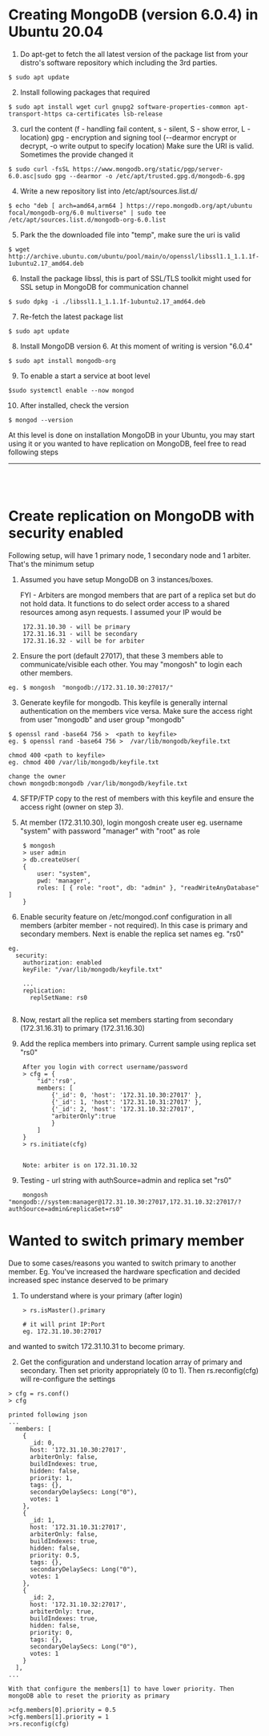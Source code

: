# Creating MongoDB (version 6.0.4) in Ubuntu 20.04

1. Do apt-get to fetch the all latest version of the package list from your distro's software repository which including the 3rd parties.

```
$ sudo apt update
```

2. Install following packages that required

```
$ sudo apt install wget curl gnupg2 software-properties-common apt-transport-https ca-certificates lsb-release
```

3. curl the content (f - handling fail content, s - silent, S - show error, L - location)
   gpg - encryption and signing tool (--dearmor encrypt or decrypt, -o write output to specify location)
   Make sure the URI is valid. Sometimes the provide changed it

```
$ sudo curl -fsSL https://www.mongodb.org/static/pgp/server-6.0.asc|sudo gpg --dearmor -o /etc/apt/trusted.gpg.d/mongodb-6.gpg
```

4. Write a new repository list into /etc/apt/sources.list.d/

```
$ echo "deb [ arch=amd64,arm64 ] https://repo.mongodb.org/apt/ubuntu focal/mongodb-org/6.0 multiverse" | sudo tee /etc/apt/sources.list.d/mongodb-org-6.0.list
```

5. Park the the downloaded file into "temp", make sure the uri is valid

```
$ wget http://archive.ubuntu.com/ubuntu/pool/main/o/openssl/libssl1.1_1.1.1f-1ubuntu2.17_amd64.deb
```

6. Install the package libssl, this is part of SSL/TLS toolkit might used for SSL setup in MongoDB for communication channel

```
$ sudo dpkg -i ./libssl1.1_1.1.1f-1ubuntu2.17_amd64.deb
```

7. Re-fetch the latest package list

```
$ sudo apt update
```

8. Install MongoDB version 6. At this moment of writing is version "6.0.4"

```
$ sudo apt install mongodb-org
```

9. To enable a start a service at boot level

```
$sudo systemctl enable --now mongod
```

10. After installed, check the version

```
$ mongod --version
```

At this level is done on installation MongoDB in your Ubuntu, you may start using it or you wanted to have replication on MongoDB, feel free to read following steps

---

<br><br>

# Create replication on MongoDB with security enabled

Following setup, will have
1 primary node, 1 secondary node and 1 arbiter. That's the minimum setup

1. Assumed you have setup MongoDB on 3 instances/boxes.

   FYI - Arbiters are mongod members that are part of a replica set but do not hold data. It functions to do select order access to a shared resources among asyn requests.
   I assumed your IP would be

```
    172.31.10.30 - will be primary
    172.31.16.31 - will be secondary
    172.31.16.32 - will be for arbiter
```

2. Ensure the port (default 27017), that these 3 members able to communicate/visible each other. You may "mongosh" to login each other members.

```
eg. $ mongosh  "mongodb://172.31.10.30:27017/"
```

3. Generate keyfile for mongodb. This keyfile is generally internal authentication on the members vice versa.
   Make sure the access right from user "mongodb" and user group "mongodb"

```
$ openssl rand -base64 756 >  <path to keyfile>
eg. $ openssl rand -base64 756 >  /var/lib/mongodb/keyfile.txt

chmod 400 <path to keyfile>
eg. chmod 400 /var/lib/mongodb/keyfile.txt

change the owner
chown mongodb:mongodb /var/lib/mongodb/keyfile.txt
```

4. SFTP/FTP copy to the rest of members with this keyfile and ensure the access right (owner on step 3).

5. At member (172.31.10.30), login mongosh create user eg. username "system" with password "manager" with "root" as role

```
    $ mongosh
    > user admin
    > db.createUser(
    {
        user: "system",
        pwd: 'manager',
        roles: [ { role: "root", db: "admin" }, "readWriteAnyDatabase" ]
    }
```

6. Enable security feature on /etc/mongod.conf configuration in all members (arbiter member - not required). In this case is primary and secondary members.
   Next is enable the replica set names eg. "rs0"

```
eg.
  security:
    authorization: enabled
    keyFile: "/var/lib/mongodb/keyfile.txt"

    ...
    replication:
      replSetName: rs0


```

8. Now, restart all the replica set members starting from secondary (172.31.16.31) to primary (172.31.16.30)

9. Add the replica members into primary. Current sample using replica set "rs0"

```
    After you login with correct username/password
    > cfg = {
        "id":'rs0',
        members: [
            {'_id': 0, 'host': '172.31.10.30:27017' },
            {'_id': 1, 'host': '172.31.10.31:27017' },
            {'_id': 2, 'host': '172.31.10.32:27017',
            "arbiterOnly":true
            }
        ]
    }
    > rs.initiate(cfg)


    Note: arbiter is on 172.31.10.32
```

9. Testing - url string
   with authSource=admin and replica set "rs0"

```
    mongosh "mongodb://system:manager@172.31.10.30:27017,172.31.10.32:27017/?authSource=admin&replicaSet=rs0"
```

# Wanted to switch primary member

Due to some cases/reasons you wanted to switch primary to another member. Eg. You've increased the hardware specfication and decided increased spec instance deserved to be primary

1. To understand where is your primary (after login)

```
    > rs.isMaster().primary

    # it will print IP:Port
    eg. 172.31.10.30:27017

```

and wanted to switch 172.31.10.31 to become primary.

2. Get the configuration and understand location array of primary and secondary. Then set priority appropriately (0 to 1). Then rs.reconfig(cfg) will re-configure the settings

```
> cfg = rs.conf()
> cfg

printed following json
...
  members: [
    {
      _id: 0,
      host: '172.31.10.30:27017',
      arbiterOnly: false,
      buildIndexes: true,
      hidden: false,
      priority: 1,
      tags: {},
      secondaryDelaySecs: Long("0"),
      votes: 1
    },
    {
      _id: 1,
      host: '172.31.10.31:27017',
      arbiterOnly: false,
      buildIndexes: true,
      hidden: false,
      priority: 0.5,
      tags: {},
      secondaryDelaySecs: Long("0"),
      votes: 1
    },
    {
      _id: 2,
      host: '172.31.10.32:27017',
      arbiterOnly: true,
      buildIndexes: true,
      hidden: false,
      priority: 0,
      tags: {},
      secondaryDelaySecs: Long("0"),
      votes: 1
    }
  ],
...

With that configure the members[1] to have lower priority. Then mongoDB able to reset the priority as primary

>cfg.members[0].priority = 0.5
>cfg.members[1].priority = 1
>rs.reconfig(cfg)
```
